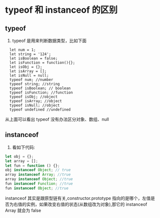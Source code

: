<!--
 * @Author: wangyi
 * @Date: 2020-04-24 09:46:37
 * @LastEditTime: 2020-04-24 10:18:51
 * @LastEditors: Please set LastEditors
 * @Description: typeof和instanceof的区别
 * @FilePath: /learningnotes/typeofAndInstanceof/typeof和instanceof的区别.md
 -->

# typeof 和 instanceof 的区别

## typeof

1. typeof 是用来判断数据类型，比如下面

```javascipt
  let num = 1;
  let string = '124';
  let isBoolean = false;
  let isFunction = function(){};
  let isObj = {};
  let isArray = [];
  let isNull = null;
  typeof num; //number
  typeof string; //string
  typeof isBoolean; // boolean
  typeof isFunction; //function
  typeof isObj; //object
  typeof isArray; //object
  typeof isNull; //object
  typeof undefined //undefined
```

从上面可以看出 typeof 没有办法区分对象、数组、null

## instanceof

1. 看如下代码:

```javascript
let obj = {};
let array = [];
let fun = function () {};
obj instanceof Object; // true
array instanceof Array; //true
array instanceof Object; //true
fun instanceof Function; //true
fun instanceof Object; //true
```

instanceof 其实是跟原型链有关,constructor.prototype 指向的是哪个，左值是否为右值的实例，如果改变右值的状态(从数组改为对象),那它的 instanceof Array 就会为 false
